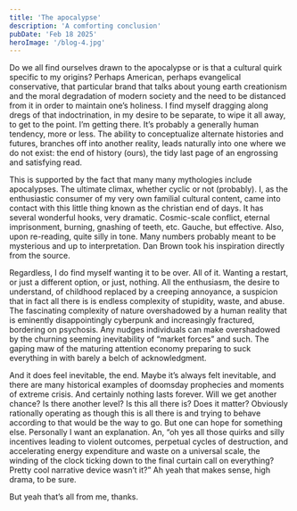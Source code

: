 ```yaml
---
title: 'The apocalypse'
description: 'A comforting conclusion'
pubDate: 'Feb 18 2025'
heroImage: '/blog-4.jpg'
---
```


Do we all find ourselves drawn to the apocalypse or is that a cultural quirk specific to my origins? Perhaps American, perhaps evangelical conservative, that particular brand that talks about young earth creationism and the moral degradation of modern society and the need to be distanced from it in order to maintain one’s holiness. I find myself dragging along dregs of that indoctrination, in my desire to be separate, to wipe it all away, to get to the point. I’m getting there. It’s probably a generally human tendency, more or less. The ability to conceptualize alternate histories and futures, branches off into another reality, leads naturally into one where we do not exist: the end of history (ours), the tidy last page of an engrossing and satisfying read.

This is supported by the fact that many many mythologies include apocalypses. The ultimate climax, whether cyclic or not (probably). I, as the enthusiastic consumer of my very own familial cultural content, came into contact with this little thing known as the christian end of days. It has several wonderful hooks, very dramatic. Cosmic-scale conflict, eternal imprisonment, burning, gnashing of teeth, etc. Gauche, but effective. Also, upon re-reading, quite silly in tone. Many numbers probably meant to be mysterious and up to interpretation. Dan Brown took his inspiration directly from the source.

Regardless, I do find myself wanting it to be over. All of it. Wanting a restart, or just a different option, or just, nothing. All the enthusiasm, the desire to understand, of childhood replaced by a creeping annoyance, a suspicion that in fact all there is is endless complexity of stupidity, waste, and abuse. The fascinating complexity of nature overshadowed by a human reality that is eminently disappointingly cyberpunk and increasingly fractured, bordering on psychosis. Any nudges individuals can make overshadowed by the churning seeming inevitability of “market forces” and such. The gaping maw of the maturing attention economy preparing to suck everything in with barely a belch of acknowledgment.

And it does feel inevitable, the end. Maybe it’s always felt inevitable, and there are many historical examples of doomsday prophecies and moments of extreme crisis. And certainly nothing lasts forever. Will we get another chance? Is there another level? Is this all there is? Does it matter? Obviously rationally operating as though this is all there is and trying to behave according to that would be the way to go. But one can hope for something else. Personally I want an explanation. An, “oh yes all those quirks and silly incentives leading to violent outcomes, perpetual cycles of destruction, and accelerating energy expenditure and waste on a universal scale, the winding of the clock ticking down to the final curtain call on everything? Pretty cool narrative device wasn’t it?” Ah yeah that makes sense, high drama, to be sure.

But yeah that’s all from me, thanks.

